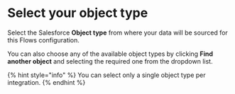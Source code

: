 # Select your object type

Select the Salesforce **Object type** from where your data will be sourced for this Flows configuration. 

You can also choose any of the available object types by clicking **Find another object** and selecting the required one from the dropdown list.

{% hint style="info" %}
You can select only a single object type per integration. 
{% endhint %}
